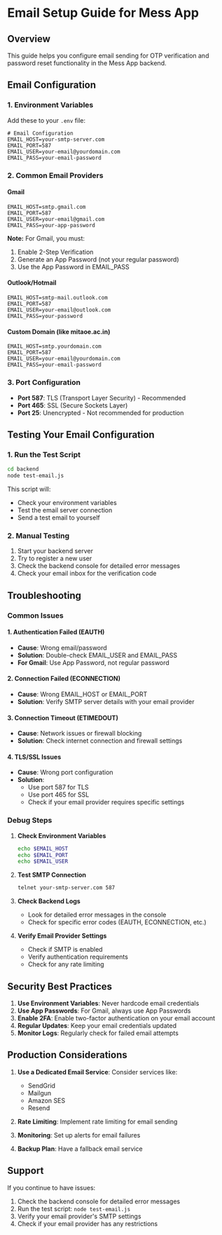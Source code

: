 # Email Setup Guide for Mess App

## Overview
This guide helps you configure email sending for OTP verification and password reset functionality in the Mess App backend.

## Email Configuration

### 1. Environment Variables
Add these to your `.env` file:

```env
# Email Configuration
EMAIL_HOST=your-smtp-server.com
EMAIL_PORT=587
EMAIL_USER=your-email@yourdomain.com
EMAIL_PASS=your-email-password
```

### 2. Common Email Providers

#### Gmail
```env
EMAIL_HOST=smtp.gmail.com
EMAIL_PORT=587
EMAIL_USER=your-email@gmail.com
EMAIL_PASS=your-app-password
```
**Note:** For Gmail, you must:
1. Enable 2-Step Verification
2. Generate an App Password (not your regular password)
3. Use the App Password in EMAIL_PASS

#### Outlook/Hotmail
```env
EMAIL_HOST=smtp-mail.outlook.com
EMAIL_PORT=587
EMAIL_USER=your-email@outlook.com
EMAIL_PASS=your-password
```

#### Custom Domain (like mitaoe.ac.in)
```env
EMAIL_HOST=smtp.yourdomain.com
EMAIL_PORT=587
EMAIL_USER=your-email@yourdomain.com
EMAIL_PASS=your-email-password
```

### 3. Port Configuration
- **Port 587**: TLS (Transport Layer Security) - Recommended
- **Port 465**: SSL (Secure Sockets Layer)
- **Port 25**: Unencrypted - Not recommended for production

## Testing Your Email Configuration

### 1. Run the Test Script
```bash
cd backend
node test-email.js
```

This script will:
- Check your environment variables
- Test the email server connection
- Send a test email to yourself

### 2. Manual Testing
1. Start your backend server
2. Try to register a new user
3. Check the backend console for detailed error messages
4. Check your email inbox for the verification code

## Troubleshooting

### Common Issues

#### 1. Authentication Failed (EAUTH)
- **Cause**: Wrong email/password
- **Solution**: Double-check EMAIL_USER and EMAIL_PASS
- **For Gmail**: Use App Password, not regular password

#### 2. Connection Failed (ECONNECTION)
- **Cause**: Wrong EMAIL_HOST or EMAIL_PORT
- **Solution**: Verify SMTP server details with your email provider

#### 3. Connection Timeout (ETIMEDOUT)
- **Cause**: Network issues or firewall blocking
- **Solution**: Check internet connection and firewall settings

#### 4. TLS/SSL Issues
- **Cause**: Wrong port configuration
- **Solution**: 
  - Use port 587 for TLS
  - Use port 465 for SSL
  - Check if your email provider requires specific settings

### Debug Steps

1. **Check Environment Variables**
   ```bash
   echo $EMAIL_HOST
   echo $EMAIL_PORT
   echo $EMAIL_USER
   ```

2. **Test SMTP Connection**
   ```bash
   telnet your-smtp-server.com 587
   ```

3. **Check Backend Logs**
   - Look for detailed error messages in the console
   - Check for specific error codes (EAUTH, ECONNECTION, etc.)

4. **Verify Email Provider Settings**
   - Check if SMTP is enabled
   - Verify authentication requirements
   - Check for any rate limiting

## Security Best Practices

1. **Use Environment Variables**: Never hardcode email credentials
2. **Use App Passwords**: For Gmail, always use App Passwords
3. **Enable 2FA**: Enable two-factor authentication on your email account
4. **Regular Updates**: Keep your email credentials updated
5. **Monitor Logs**: Regularly check for failed email attempts

## Production Considerations

1. **Use a Dedicated Email Service**: Consider services like:
   - SendGrid
   - Mailgun
   - Amazon SES
   - Resend

2. **Rate Limiting**: Implement rate limiting for email sending
3. **Monitoring**: Set up alerts for email failures
4. **Backup Plan**: Have a fallback email service

## Support

If you continue to have issues:
1. Check the backend console for detailed error messages
2. Run the test script: `node test-email.js`
3. Verify your email provider's SMTP settings
4. Check if your email provider has any restrictions 